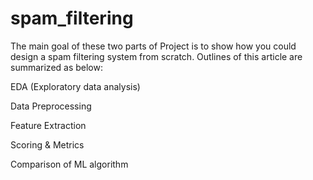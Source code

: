 # spam_filtering
The main goal of these two parts of Project is to show how you could design a spam filtering system from scratch.
Outlines of this article are summarized as below:

EDA (Exploratory data analysis)

Data Preprocessing

Feature Extraction

Scoring & Metrics

Comparison of ML algorithm
